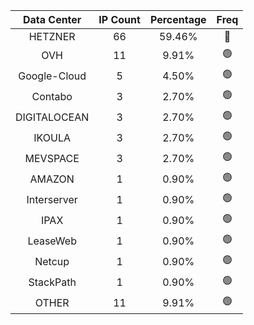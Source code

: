 | Data Center | IP Count | Percentage | Freq |
|:------------:|:--------:|:-----------:|:-----:|
| HETZNER | 66 | 59.46% | 🔴 |
| OVH | 11 | 9.91% | 🟢 |
| Google-Cloud | 5 | 4.50% | 🟢 |
| Contabo | 3 | 2.70% | 🟢 |
| DIGITALOCEAN | 3 | 2.70% | 🟢 |
| IKOULA | 3 | 2.70% | 🟢 |
| MEVSPACE | 3 | 2.70% | 🟢 |
| AMAZON | 1 | 0.90% | 🟢 |
| Interserver | 1 | 0.90% | 🟢 |
| IPAX | 1 | 0.90% | 🟢 |
| LeaseWeb | 1 | 0.90% | 🟢 |
| Netcup | 1 | 0.90% | 🟢 |
| StackPath | 1 | 0.90% | 🟢 |
| OTHER | 11 | 9.91% | 🟢 |